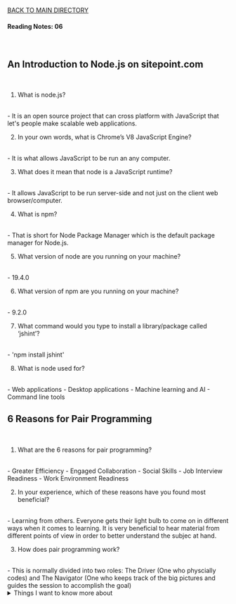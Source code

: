 [BACK TO MAIN DIRECTORY](../README.md)

#### Reading Notes: 06
<br>

## An Introduction to Node.js on sitepoint.com
<br>

1. What is node.js?
<br>
- It is an open source project that can cross platform with JavaScript that let's people make scalable web applications.

2. In your own words, what is Chrome’s V8 JavaScript Engine?
<br>
- It is what allows JavaScript to be run an any computer.

3. What does it mean that node is a JavaScript runtime?
<br>
- It allows JavaScript to be run server-side and not just on the client web browser/computer.

4. What is npm?
<br>
- That is short for Node Package Manager which is the default package manager for Node.js.

5. What version of node are you running on your machine?
<br>
- 19.4.0

6. What version of npm are you running on your machine?
<br>
- 9.2.0

7. What command would you type to install a library/package called ‘jshint’?
<br>
- 'npm install jshint'

8. What is node used for?
<br>
- Web applications
- Desktop applications
- Machine learning and AI
- Command line tools


## 6 Reasons for Pair Programming
<br>

1. What are the 6 reasons for pair programming?
<br>
- Greater Efficiency
- Engaged Collaboration
- Social Skills
- Job Interview Readiness
- Work Environment Readiness

2. In your experience, which of these reasons have you found most beneficial?
<br>
 - Learning from others. Everyone gets their light bulb to come on in different ways when it comes to learning. It is very beneficial to hear material from different points of view in order to better understand the subjec at hand.

3. How does pair programming work?
<br>
- This is normally divided into two roles: The Driver (One who physcially codes) and The Navigator (One who keeps track of the big pictures and guides the session to accomplish the goal)

<details>
<summary>Things I want to know more about</summary>

Begin writing here...
  
</details>